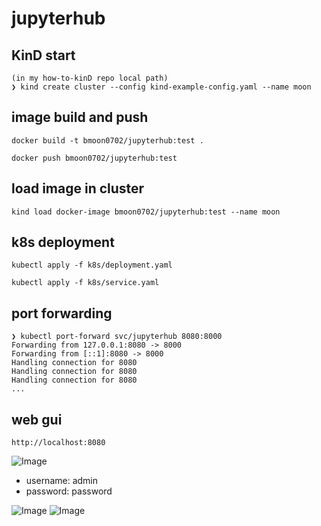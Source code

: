 # jupyterhub


## KinD start

```
(in my how-to-kinD repo local path)
❯ kind create cluster --config kind-example-config.yaml --name moon
```


## image build and push
```
docker build -t bmoon0702/jupyterhub:test .

docker push bmoon0702/jupyterhub:test
```

## load image in cluster

```
kind load docker-image bmoon0702/jupyterhub:test --name moon
```

## k8s deployment

```
kubectl apply -f k8s/deployment.yaml

kubectl apply -f k8s/service.yaml
```

## port forwarding

```
❯ kubectl port-forward svc/jupyterhub 8080:8000
Forwarding from 127.0.0.1:8080 -> 8000
Forwarding from [::1]:8080 -> 8000
Handling connection for 8080
Handling connection for 8080
Handling connection for 8080
...
```

## web gui

```
http://localhost:8080
```
![Image](https://github.com/user-attachments/assets/eb05f63b-67cf-4221-8558-af05927304fb)

- username: admin
- password: password

![Image](https://github.com/user-attachments/assets/0d3f0317-f10e-4373-b037-ec6c065db49e)
![Image](https://github.com/user-attachments/assets/9680c14f-3743-4368-988e-35c4cc45b5a9)
